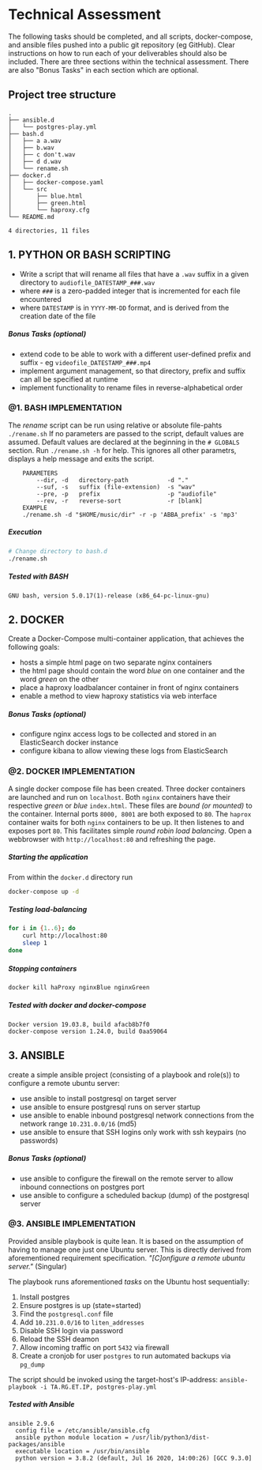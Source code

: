 # Technical Assessment
The following tasks should be completed, and all scripts, docker-compose, and ansible files pushed into a public git repository (eg GitHub). Clear instructions on how to run each of your deliverables should also be included. There are three sections within the technical assessment. There are also "Bonus Tasks" in each section which are optional.

## Project tree structure
```
.
├── ansible.d
│   └── postgres-play.yml
├── bash.d
│   ├── a a.wav
│   ├── b.wav
│   ├── c don't.wav
│   ├── d d.wav
│   └── rename.sh
├── docker.d
│   ├── docker-compose.yaml
│   └── src
│       ├── blue.html
│       ├── green.html
│       └── haproxy.cfg
└── README.md

4 directories, 11 files
```

## 1. PYTHON OR BASH SCRIPTING
- Write a script that will rename all files that have a `.wav` suffix in a given directory to `audiofile_DATESTAMP_###.wav`
- where `###` is a zero-padded integer that is incremented for each file encountered
- where `DATESTAMP` is in `YYYY-MM-DD` format, and is derived from the creation date of the file

##### Bonus Tasks (optional)
- extend code to be able to work with a different user-defined prefix and suffix - eg `videofile_DATESTAMP_###.mp4`
- implement argument management, so that directory, prefix and suffix can all be specified at runtime
- implement functionality to rename files in reverse-alphabetical order

### @1. BASH IMPLEMENTATION
The _rename_ script can be run using relative or absolute file-pahts `./rename.sh`
If no parameters are passed to the script, default values are assumed.
Default values are declared at the beginning in the `# GLOBALS` section.
Run `./rename.sh -h` for help.
This ignores all other parametrs, displays a help message and exits the script.
```
    PARAMETERS
        --dir, -d   directory-path           -d "."
        --suf, -s   suffix (file-extension)  -s "wav"
        --pre, -p   prefix                   -p "audiofile"
        --rev, -r   reverse-sort             -r [blank]
    EXAMPLE
    ./rename.sh -d "$HOME/music/dir" -r -p 'ABBA_prefix' -s 'mp3'
```

##### Execution
```bash
# Change directory to bash.d
./rename.sh
```

##### Tested with BASH
```
GNU bash, version 5.0.17(1)-release (x86_64-pc-linux-gnu)
```


## 2. DOCKER
Create a Docker-Compose multi-container application, that achieves the following goals:
- hosts a simple html page on two separate nginx containers
- the html page should contain the word _blue_ on one container and the word _green_ on the other
- place a haproxy loadbalancer container in front of nginx containers
- enable a method to view haproxy statistics via web interface

##### Bonus Tasks (optional)
- configure nginx access logs to be collected and stored in an ElasticSearch docker instance
- configure kibana to allow viewing these logs from ElasticSearch

### @2. DOCKER IMPLEMENTATION
A single docker compose file has been created.
Three docker containers are launched and run on `localhost`.
Both `nginx` containers have their respective _green_ or _blue_ `index.html`.
These files are _bound_ _(or mounted)_ to the container.
Internal ports `8000, 8001` are both exposed to `80`.
The `haprox` container waits for both `nginx` containers to be up.
It then listenes to and exposes port `80`.
This facilitates simple _round robin load balancing_.
Open a webbrowser with `http://localhost:80` and refreshing the page.

##### Starting the application
From within the `docker.d` directory run
```bash
docker-compose up -d
```

##### Testing load-balancing
```bash
for i in {1..6}; do
    curl http://localhost:80
    sleep 1
done
```

##### Stopping containers
```bash
docker kill haProxy nginxBlue nginxGreen
```

##### Tested with docker and docker-compose
```
Docker version 19.03.8, build afacb8b7f0
docker-compose version 1.24.0, build 0aa59064
```


## 3. ANSIBLE
create a simple ansible project (consisting of a playbook and role(s)) to configure a remote ubuntu server:
- use ansible to install postgresql on target server
- use ansible to ensure postgresql runs on server startup
- use ansible to enable inbound postgresql network connections from the network range `10.231.0.0/16` (md5)
- use ansible to ensure that SSH logins only work with ssh keypairs (no passwords)

##### Bonus Tasks (optional)
- use ansible to configure the firewall on the remote server to allow inbound connections on postgres port
- use ansible to configure a scheduled backup (dump) of the postgresql server

### @3. ANSIBLE IMPLEMENTATION
Provided ansible playbook is quite lean.
It is based on the assumption of having to manage one just one Ubuntu server.
This is directly derived from aforementioned requirement specification.
_"[C]onfigure a remote ubuntu server."_ (Singular)

The playbook runs aforementioned _tasks_ on the Ubuntu host sequentially:
1. Install postgres
2. Ensure postgres is up (state=started)
3. Find the `postgresql.conf` file
4. Add `10.231.0.0/16` to `liten_addresses`
5. Disable SSH login via password
6. Reload the SSH deamon
7. Allow incoming traffic on port `5432` via firewall
8. Create a cronjob for user `postgres` to run automated backups via `pg_dump`

The script should be invoked using the target-host's IP-address:
`ansible-playbook -i TA.RG.ET.IP, postgres-play.yml`


##### Tested with Ansible
```
ansible 2.9.6
  config file = /etc/ansible/ansible.cfg
  ansible python module location = /usr/lib/python3/dist-packages/ansible
  executable location = /usr/bin/ansible
  python version = 3.8.2 (default, Jul 16 2020, 14:00:26) [GCC 9.3.0]
```